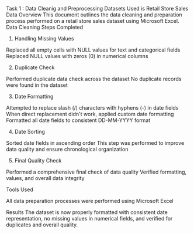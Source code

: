 Task 1 : Data Cleanig and Preprocessing
Datasets Used is Retail Store Sales Data 
Overview
This document outlines the data cleaning and preparation process performed on a retail store sales dataset using Microsoft Excel.
Data Cleaning Steps Completed
1. Handling Missing Values

Replaced all empty cells with NULL values for text and categorical fields
Replaced NULL values with zeros (0) in numerical columns

2. Duplicate Check

Performed duplicate data check across the dataset
No duplicate records were found in the dataset

3. Date Formatting

Attempted to replace slash (/) characters with hyphens (-) in date fields
When direct replacement didn't work, applied custom date formatting
Formatted all date fields to consistent DD-MM-YYYY format

4. Date Sorting

Sorted date fields in ascending order
This step was performed to improve data quality and ensure chronological organization

5. Final Quality Check

Performed a comprehensive final check of data quality
Verified formatting, values, and overall data integrity

Tools Used

All data preparation processes were performed using Microsoft Excel

Results
The dataset is now properly formatted with consistent date representation, no missing values in numerical fields, and verified for duplicates and overall quality.
